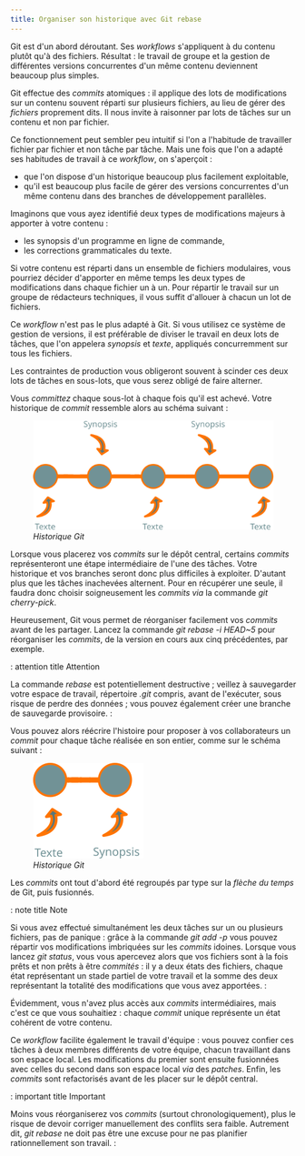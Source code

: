 ```yaml
---
title: Organiser son historique avec Git rebase
---
```



Git est d'un abord déroutant. Ses *workflows* s'appliquent à du
contenu plutôt qu'à des fichiers. Résultat : le travail de groupe et la
gestion de différentes versions concurrentes d'un même contenu
deviennent beaucoup plus simples.


Git effectue des *commits* atomiques : il applique des lots de
modifications sur un contenu souvent réparti sur plusieurs fichiers, au
lieu de gérer des *fichiers* proprement dits. Il nous invite à raisonner
par lots de tâches sur un contenu et non par fichier.

Ce fonctionnement peut sembler peu intuitif si l'on a l'habitude de
travailler fichier par fichier et non tâche par tâche. Mais une fois que
l'on a adapté ses habitudes de travail à ce *workflow*, on
s'aperçoit :

-   que l'on dispose d'un historique beaucoup plus facilement
    exploitable,
-   qu'il est beaucoup plus facile de gérer des versions concurrentes
    d'un même contenu dans des branches de développement parallèles.

Imaginons que vous ayez identifié deux types de modifications majeurs à
apporter à votre contenu :

-   les synopsis d'un programme en ligne de commande,
-   les corrections grammaticales du texte.

Si votre contenu est réparti dans un ensemble de fichiers modulaires,
vous pourriez décider d'apporter en même temps les deux types de
modifications dans chaque fichier un à un. Pour répartir le travail sur
un groupe de rédacteurs techniques, il vous suffit d'allouer à chacun
un lot de fichiers.

Ce *workflow* n'est pas le plus adapté à Git. Si vous utilisez ce
système de gestion de versions, il est préférable de diviser le travail
en deux lots de tâches, que l'on appelera *synopsis* et *texte*,
appliqués concurremment sur tous les fichiers.

Les contraintes de production vous obligeront souvent à scinder ces deux
lots de tâches en sous-lots, que vous serez obligé de faire alterner.

Vous *committez* chaque sous-lot à chaque fois qu'il est achevé. Votre
historique de *commit* ressemble alors au schéma suivant :

<figure>
<img src="graphics/git-rebase-commits.svg"
alt="graphics/git-rebase-commits.svg" />
<figcaption><em>Historique Git</em></figcaption>
</figure>

Lorsque vous placerez vos *commits* sur le dépôt central, certains
*commits* représenteront une étape intermédiaire de l'une des tâches.
Votre historique et vos branches seront donc plus difficiles à
exploiter. D'autant plus que les tâches inachevées alternent. Pour en
récupérer une seule, il faudra donc choisir soigneusement les *commits*
*via* la commande *git cherry-pick*.

Heureusement, Git vous permet de réorganiser facilement vos *commits*
avant de les partager. Lancez la commande *git rebase -i HEAD\~5* pour
réorganiser les *commits*, de la version en cours aux cinq précédentes,
par exemple.

: attention
 title
Attention


La commande *rebase* est potentiellement destructive ; veillez à
sauvegarder votre espace de travail, répertoire *.git* compris, avant de
l'exécuter, sous risque de perdre des données ; vous pouvez également
créer une branche de sauvegarde provisoire.
:

Vous pouvez alors réécrire l'histoire pour proposer à vos
collaborateurs un *commit* pour chaque tâche réalisée en son entier,
comme sur le schéma suivant :

<figure>
<img src="graphics/git-rebase-commits-2.svg"
alt="graphics/git-rebase-commits-2.svg" />
<figcaption><em>Historique Git</em></figcaption>
</figure>

Les *commits* ont tout d'abord été regroupés par type sur la *flèche du
temps* de Git, puis fusionnés.

: note
 title
Note


Si vous avez effectué simultanément les deux tâches sur un ou plusieurs
fichiers, pas de panique : grâce à la commande *git add -p* vous pouvez
répartir vos modifications imbriquées sur les *commits* idoines. Lorsque
vous lancez *git status*, vous vous apercevez alors que vos fichiers
sont à la fois prêts et non prêts à être *commités* : il y a deux états
des fichiers, chaque état représentant un stade partiel de votre travail
et la somme des deux représentant la totalité des modifications que vous
avez apportées.
:

Évidemment, vous n'avez plus accès aux *commits* intermédiaires, mais
c'est ce que vous souhaitiez : chaque *commit* unique représente un
état cohérent de votre contenu.

Ce *workflow* facilite également le travail d'équipe : vous pouvez
confier ces tâches à deux membres différents de votre équipe, chacun
travaillant dans son espace local. Les modifications du premier sont
ensuite fusionnées avec celles du second dans son espace local *via* des
*patches*. Enfin, les *commits* sont refactorisés avant de les placer
sur le dépôt central.

: important
 title
Important


Moins vous réorganiserez vos *commits* (surtout chronologiquement), plus
le risque de devoir corriger manuellement des conflits sera faible.
Autrement dit, *git rebase* ne doit pas être une excuse pour ne pas
planifier rationnellement son travail.
:
